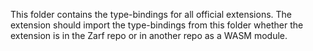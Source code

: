 This folder contains the type-bindings for all official extensions. The extension should import the type-bindings from this folder whether the extension is in the Zarf repo or in another repo as a WASM module.
